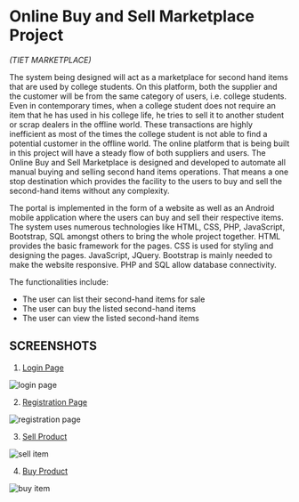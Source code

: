 # Online Buy and Sell Marketplace Project 
*(TIET MARKETPLACE)*

The system being designed will act as a marketplace for second hand items that are used by college students. On this platform, both the supplier and the customer will be from the same category of users, i.e. college students. Even in contemporary times, when a college student does not require an item that he has used in his college life, he tries to sell it to another student or scrap dealers in the offline world. These transactions are highly inefficient as most of the times the college student is not able to find a potential customer in the offline world. The online platform that is being built in this project will have a steady flow of both suppliers and users. The Online Buy and Sell Marketplace is designed and developed to automate all manual buying and selling second hand items operations. That means a one stop destination which provides the facility to the users to buy and sell the second-hand items without any complexity.

The portal is implemented in the form of a website as well as an Android mobile application where the users can buy and sell their respective items. The system uses numerous technologies like HTML, CSS, PHP, JavaScript, Bootstrap, SQL amongst others to bring the whole project together.
HTML provides the basic framework for the pages. CSS is used for styling and designing the pages. JavaScript, JQuery. Bootstrap is mainly needed to make the website responsive. PHP and SQL allow database connectivity.

The functionalities include:
- The user can list their second-hand items for sale
- The user can buy the listed second-hand items
- The user can view the listed second-hand items

## SCREENSHOTS
1. <ins>Login Page</ins>

![login page](https://i.ibb.co/FV2HQZf/Screenshot-91.png)


2. <ins>Registration Page</ins>

![registration page](https://i.ibb.co/GWk9mxJ/Screenshot-90.png)


3. <ins>Sell Product</ins>

![sell item](https://i.ibb.co/FX2X03B/Screenshot-92.png)


4. <ins>Buy Product</ins>

![buy item](https://i.ibb.co/1r6hLRT/Screenshot-88.png)

